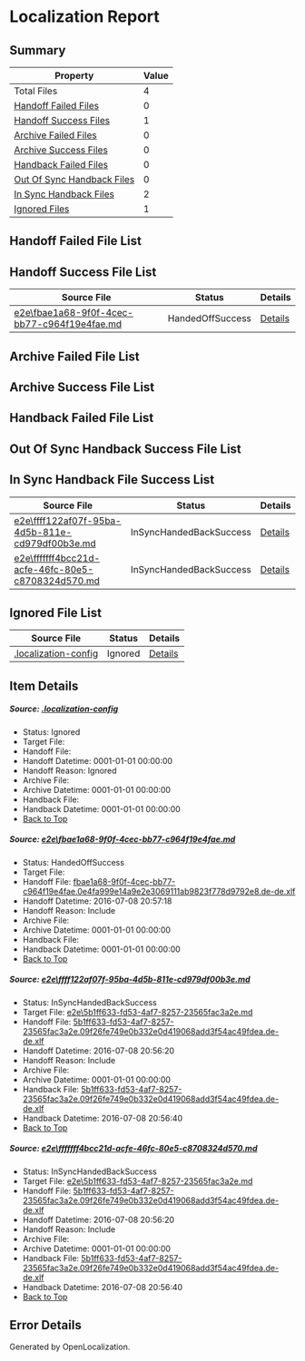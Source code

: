 # <a name='report-top'></a> Localization Report

## Summary
 Property | Value 
 -------- | ----- 
 Total Files | 4
[ Handoff Failed Files ](#handoff-failed-list)| 0
[ Handoff Success Files ](#handoff-success-list)| 1
[ Archive Failed Files ](#archive-failed-list)| 0
[ Archive Success Files ](#archive-success-list)| 0
[ Handback Failed Files ](#handback-failed-list)| 0
[ Out Of Sync Handback Files ](#outofsync-handback-success-list)| 0
[ In Sync Handback Files ](#insync-handback-success-list)| 2
[ Ignored Files ](#ignored-list)| 1

## <a name='handoff-failed-list'></a> Handoff Failed File List

## <a name='handoff-success-list'></a> Handoff Success File List
 Source File | Status | Details 
 ----------- | ------ | ------- 
 [e2e\fbae1a68-9f0f-4cec-bb77-c964f19e4fae.md](https://github.com/OpenLocalizationTestOrg/oltest/blob/715d2285ee2e90471714970e61cce63c74aeca97/e2e/fbae1a68-9f0f-4cec-bb77-c964f19e4fae.md) | HandedOffSuccess | [Details](#039c16333a8a793842a9e43d17ad2973afe644b61)

## <a name='archive-failed-list'></a> Archive Failed File List

## <a name='archive-success-list'></a> Archive Success File List

## <a name='handback-failed-list'></a> Handback Failed File List

## <a name='outofsync-handback-success-list'></a> Out Of Sync Handback Success File List

## <a name='insync-handback-success-list'></a> In Sync Handback File Success List
 Source File | Status | Details 
 ----------- | ------ | ------- 
 [e2e\ffff122af07f-95ba-4d5b-811e-cd979df00b3e.md](https://github.com/OpenLocalizationTestOrg/oltest/blob/e0ed1ac82e2d0e68ff1185cbb7a70915424115ed/e2e/ffff122af07f-95ba-4d5b-811e-cd979df00b3e.md) | InSyncHandedBackSuccess | [Details](#1b3080cc4931a7db8279b2389cfb614e1188103e2)
 [e2e\fffffff4bcc21d-acfe-46fc-80e5-c8708324d570.md](https://github.com/OpenLocalizationTestOrg/oltest/blob/715d2285ee2e90471714970e61cce63c74aeca97/e2e/fffffff4bcc21d-acfe-46fc-80e5-c8708324d570.md) | InSyncHandedBackSuccess | [Details](#1b3080cc4931a7db8279b2389cfb614e1188103e3)

## <a name='ignored-list'></a> Ignored File List
 Source File | Status | Details 
 ----------- | ------ | ------- 
 [.localization-config](https://github.com/OpenLocalizationTestOrg/oltest/blob/715d2285ee2e90471714970e61cce63c74aeca97/.localization-config) | Ignored | [Details](#3d4f252ac210baf56311d7e97dcc2db10974dbd20)

## Item Details
##### <a name='3d4f252ac210baf56311d7e97dcc2db10974dbd20'></a> Source: [.localization-config](https://github.com/OpenLocalizationTestOrg/oltest/blob/715d2285ee2e90471714970e61cce63c74aeca97/.localization-config)
* Status: Ignored
* Target File: 
* Handoff File: 
* Handoff Datetime: 0001-01-01 00:00:00
* Handoff Reason: Ignored
* Archive File: 
* Archive Datetime: 0001-01-01 00:00:00
* Handback File: 
* Handback Datetime: 0001-01-01 00:00:00
* [Back to Top](#report-top)

##### <a name='039c16333a8a793842a9e43d17ad2973afe644b61'></a> Source: [e2e\fbae1a68-9f0f-4cec-bb77-c964f19e4fae.md](https://github.com/OpenLocalizationTestOrg/oltest/blob/715d2285ee2e90471714970e61cce63c74aeca97/e2e/fbae1a68-9f0f-4cec-bb77-c964f19e4fae.md)
* Status: HandedOffSuccess
* Target File: 
* Handoff File: [fbae1a68-9f0f-4cec-bb77-c964f19e4fae.0e4fa999e14a9e2e3069111ab9823f778d9792e8.de-de.xlf](https://github.com/OpenLocalizationTestOrg/olhandoff-e2e/blob/45879f9ff539d240b10efe49a739bf3db9d3962b/ol-handoff/OpenLocalizationTestOrg/oltest-dede-fly/ci/ht/fbae1a68-9f0f-4cec-bb77-c964f19e4fae.0e4fa999e14a9e2e3069111ab9823f778d9792e8.de-de.xlf)
* Handoff Datetime: 2016-07-08 20:57:18
* Handoff Reason: Include
* Archive File: 
* Archive Datetime: 0001-01-01 00:00:00
* Handback File: 
* Handback Datetime: 0001-01-01 00:00:00
* [Back to Top](#report-top)

##### <a name='1b3080cc4931a7db8279b2389cfb614e1188103e2'></a> Source: [e2e\ffff122af07f-95ba-4d5b-811e-cd979df00b3e.md](https://github.com/OpenLocalizationTestOrg/oltest/blob/e0ed1ac82e2d0e68ff1185cbb7a70915424115ed/e2e/ffff122af07f-95ba-4d5b-811e-cd979df00b3e.md)
* Status: InSyncHandedBackSuccess
* Target File: [e2e\5b1ff633-fd53-4af7-8257-23565fac3a2e.md](https://github.com/OpenLocalizationTestOrg/oltest-dede-fly/blob/92898706f77be7f426698c29d7fad34969b27a2c/e2e/5b1ff633-fd53-4af7-8257-23565fac3a2e.md)
* Handoff File: [5b1ff633-fd53-4af7-8257-23565fac3a2e.09f26fe749e0b332e0d419068add3f54ac49fdea.de-de.xlf](https://github.com/OpenLocalizationTestOrg/olhandoff-e2e/blob/fe174a91c8608ce79167a618eae321c9a42bbb98/ol-handoff/OpenLocalizationTestOrg/oltest-dede-fly/ci/ht/5b1ff633-fd53-4af7-8257-23565fac3a2e.09f26fe749e0b332e0d419068add3f54ac49fdea.de-de.xlf)
* Handoff Datetime: 2016-07-08 20:56:20
* Handoff Reason: Include
* Archive File: 
* Archive Datetime: 0001-01-01 00:00:00
* Handback File: [5b1ff633-fd53-4af7-8257-23565fac3a2e.09f26fe749e0b332e0d419068add3f54ac49fdea.de-de.xlf](https://github.com/OpenLocalizationTestOrg/olhandback-e2e/blob/68959670b93e9bb12096b3d21ce921e144feb1c2/ol-handback/OpenLocalizationTestOrg/oltest-dede-fly/ci/ht/5b1ff633-fd53-4af7-8257-23565fac3a2e.09f26fe749e0b332e0d419068add3f54ac49fdea.de-de.xlf)
* Handback Datetime: 2016-07-08 20:56:40
* [Back to Top](#report-top)

##### <a name='1b3080cc4931a7db8279b2389cfb614e1188103e3'></a> Source: [e2e\fffffff4bcc21d-acfe-46fc-80e5-c8708324d570.md](https://github.com/OpenLocalizationTestOrg/oltest/blob/715d2285ee2e90471714970e61cce63c74aeca97/e2e/fffffff4bcc21d-acfe-46fc-80e5-c8708324d570.md)
* Status: InSyncHandedBackSuccess
* Target File: [e2e\5b1ff633-fd53-4af7-8257-23565fac3a2e.md](https://github.com/OpenLocalizationTestOrg/oltest-dede-fly/blob/92898706f77be7f426698c29d7fad34969b27a2c/e2e/5b1ff633-fd53-4af7-8257-23565fac3a2e.md)
* Handoff File: [5b1ff633-fd53-4af7-8257-23565fac3a2e.09f26fe749e0b332e0d419068add3f54ac49fdea.de-de.xlf](https://github.com/OpenLocalizationTestOrg/olhandoff-e2e/blob/fe174a91c8608ce79167a618eae321c9a42bbb98/ol-handoff/OpenLocalizationTestOrg/oltest-dede-fly/ci/ht/5b1ff633-fd53-4af7-8257-23565fac3a2e.09f26fe749e0b332e0d419068add3f54ac49fdea.de-de.xlf)
* Handoff Datetime: 2016-07-08 20:56:20
* Handoff Reason: Include
* Archive File: 
* Archive Datetime: 0001-01-01 00:00:00
* Handback File: [5b1ff633-fd53-4af7-8257-23565fac3a2e.09f26fe749e0b332e0d419068add3f54ac49fdea.de-de.xlf](https://github.com/OpenLocalizationTestOrg/olhandback-e2e/blob/68959670b93e9bb12096b3d21ce921e144feb1c2/ol-handback/OpenLocalizationTestOrg/oltest-dede-fly/ci/ht/5b1ff633-fd53-4af7-8257-23565fac3a2e.09f26fe749e0b332e0d419068add3f54ac49fdea.de-de.xlf)
* Handback Datetime: 2016-07-08 20:56:40
* [Back to Top](#report-top)


## Error Details

Generated by OpenLocalization.
